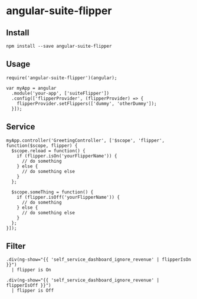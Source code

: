# angular-suite-flipper

Install
---------

    npm install --save angular-suite-flipper
    
    
Usage
---------

    require('angular-suite-flipper')(angular);
    
    var myApp = angular
      .module('your-app', ['suiteFlipper'])
      .config(['flipperProvider', (flipperProvider) => {
        flipperProvider.setFlippers(['dummy', 'otherDummy']);
      }]);

Service
---------
  
    myApp.controller('GreetingController', ['$scope', 'flipper', function($scope, flipper) {
      $scope.reload = function() {
        if (flipper.isOn('yourFlipperName')) {
          // do something
        } else {
          // do something else
        }
      };
      
      $scope.someThing = function() {
        if (flipper.isOff('yourFlipperName')) {
          // do something
        } else {
          // do something else
        }
      };
    }]);

Filter
---------

    .div(ng-show="{{ 'self_service_dashboard_ignore_revenue' | flipperIsOn }}")
      | flipper is On
      
    .div(ng-show="{{ 'self_service_dashboard_ignore_revenue' | flipperIsOff }}")
      | flipper is Off
